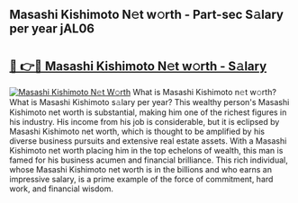 ## Masashi Kishimoto N𝚎t w𝚘rth - Part-sec S𝚊lary per year jAL06

# <h2><a href="http://gc3fz0o.nevu.top/?p=Masashi+Kishimoto">🔗 👉🔴 Masashi Kishimoto N𝚎t w𝚘rth - S𝚊lary</a></h2>

[![Masashi Kishimoto N𝚎t W𝚘rth](https://i.imgur.com/Oavwk0R.jpeg)](http://gc3fz0o.nevu.top/?p=Masashi+Kishimoto)
What is Masashi Kishimoto n𝚎t w𝚘rth? What is Masashi Kishimoto s𝚊lary per year?
This wealthy person's Masashi Kishimoto net worth is substantial, making him one of the richest figures in his industry. His income from his job is considerable, but it is eclipsed by Masashi Kishimoto net worth, which is thought to be amplified by his diverse business pursuits and extensive real estate assets. With a Masashi Kishimoto net worth placing him in the top echelons of wealth, this man is famed for his business acumen and financial brilliance. This rich individual, whose Masashi Kishimoto net worth is in the billions and who earns an impressive salary, is a prime example of the force of commitment, hard work, and financial wisdom.
